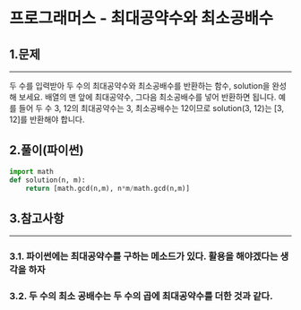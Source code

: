 # 프로그래머스 - 최대공약수와 최소공배수

## 1.문제
***
두 수를 입력받아 두 수의 최대공약수와 최소공배수를 반환하는 함수, solution을 완성해 보세요. 배열의 맨 앞에 최대공약수, 그다음 최소공배수를 넣어 반환하면 됩니다. 예를 들어 두 수 3, 12의 최대공약수는 3, 최소공배수는 12이므로 solution(3, 12)는 [3, 12]를 반환해야 합니다.

## 2.풀이(파이썬)
```py
import math
def solution(n, m):
    return [math.gcd(n,m), n*m/math.gcd(n,m)]
```
## 3.참고사항
***
### 3.1. 파이썬에는 최대공약수를 구하는 메소드가 있다. 활용을 해야겠다는 생각을 하자
### 3.2. 두 수의 최소 공배수는 두 수의 곱에 최대공약수를 더한 것과 같다.